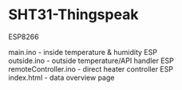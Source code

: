 # SHT31-Thingspeak
ESP8266

main.ino - inside temperature & humidity ESP           
outside.ino - outside temperature/API handler ESP         
remoteController.ino - direct heater controller ESP     
index.html - data overview page
